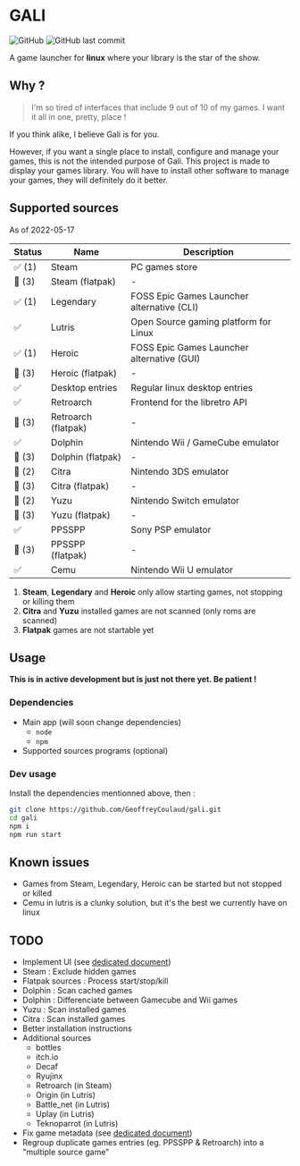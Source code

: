 # GALI

![GitHub](https://img.shields.io/github/license/GeoffreyCoulaud/gali?style=for-the-badge)
![GitHub last commit](https://img.shields.io/github/last-commit/GeoffreyCoulaud/gali?style=for-the-badge)

A game launcher for **linux** where your library is the star of the show.

## Why ?
> I'm so tired of interfaces that include 9 out of 10 of my games. I want it all in one, pretty, place ! 

If you think alike, I believe Gali is for you. 

However, if you want a single place to install, configure and manage your games, 
this is not the intended purpose of Gali. This project is made to display your games library. 
You will have to install other software to manage your games, they will definitely do it better.

## Supported sources
As of 2022-05-17

Status | Name                               | Description                                
------ | ---------------------------------- | -----------------------------------------
✅ (1) | Steam                              | PC games store
🔶 (3) | Steam (flatpak)                    | -
✅ (1) | Legendary                          | FOSS Epic Games Launcher alternative (CLI)
✅     | Lutris                             | Open Source gaming platform for Linux
✅ (1) | Heroic                             | FOSS Epic Games Launcher alternative (GUI)
🔶 (3) | Heroic (flatpak)                   | -
✅     | Desktop entries                    | Regular linux desktop entries
✅     | Retroarch                          | Frontend for the libretro API
🔶 (3) | Retroarch (flatpak)                | -
✅     | Dolphin                            | Nintendo Wii / GameCube emulator
🔶 (3) | Dolphin (flatpak)                  | -
🔶 (2) | Citra                              | Nintendo 3DS emulator
🔶 (3) | Citra (flatpak)                    | -
🔶 (2) | Yuzu                               | Nintendo Switch emulator
🔶 (3) | Yuzu (flatpak)                     | -
✅     | PPSSPP                             | Sony PSP emulator
🔶 (3) | PPSSPP (flatpak)                   | -
✅     | Cemu                               | Nintendo Wii U emulator

1. **Steam**, **Legendary** and **Heroic** only allow starting games, not stopping or killing them
2. **Citra** and **Yuzu** installed games are not scanned (only roms are scanned)
3. **Flatpak** games are not startable yet

## Usage
**This is in active development but is just not there yet. Be patient !**

### Dependencies
* Main app (will soon change dependencies)
	* `node`
	* `npm`
* Supported sources programs (optional)

### Dev usage
Install the dependencies mentionned above, then :

```sh
git clone https://github.com/GeoffreyCoulaud/gali.git
cd gali
npm i
npm run start
```

## Known issues
* Games from Steam, Legendary, Heroic can be started but not stopped or killed
* Cemu in lutris is a clunky solution, but it's the best we currently have on linux

## TODO
* Implement UI (see [dedicated document](./resources/ui_design_process.md))
* Steam : Exclude hidden games
* Flatpak sources : Process start/stop/kill
* Dolphin : Scan cached games
* Dolphin : Differenciate between Gamecube and Wii games
* Yuzu : Scan installed games
* Citra : Scan installed games
* Better installation instructions
* Additional sources
	* bottles
	* itch.io
	* Decaf
	* Ryujinx
	* Retroarch (in Steam)
	* Origin (in Lutris)
	* Battle_net (in Lutris)
	* Uplay (in Lutris)
	* Teknoparrot (in Lutris)
* Fix game metadata (see [dedicated document](./resources/fixing_game_metadata.md))
* Regroup duplicate games entries (eg. PPSSPP & Retroarch) into a "multiple source game"
